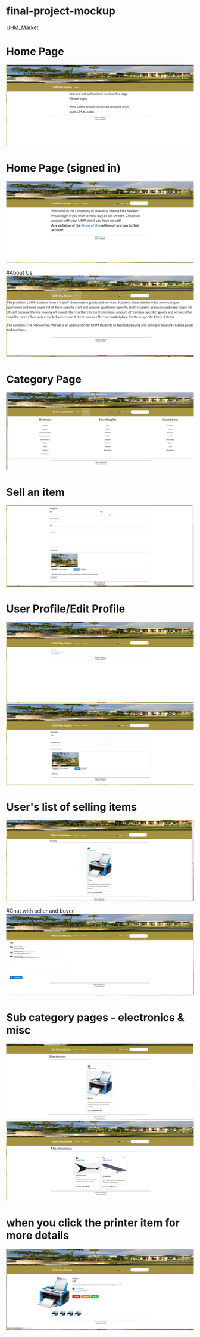 # final-project-mockup

UHM_Market

# Home Page
<img class="ui huge image" src="/doc/home-page.png">

# Home Page (signed in)
<img class="ui huge image" src="/doc/home-page(signed in).png">

#About Us
<img class="ui huge image" src="/doc/about-us.png">

# Category Page
<img class="ui huge image" src="/doc/category-page.png">

# Sell an item
<img class="ui huge image" src="/doc/sell-page.png">

# User Profile/Edit Profile
<img class="ui huge image" src="/doc/profile-options-page.png">
<img class="ui huge image" src="/doc/profile-page.png">

# User's list of selling items
<img class="ui huge image" src="/doc/list-page.png">

#Chat with seller and buyer
<img class="ui huge image" src="/doc/chat-page.png">

# Sub category pages - electronics & misc
<img class="ui huge image" src="/doc/electronics-page.png">
<img class="ui huge image" src="/doc/misc-page.png">

# when you click the printer item for more details
<img class="ui huge image" src="/doc/printer-page.png">